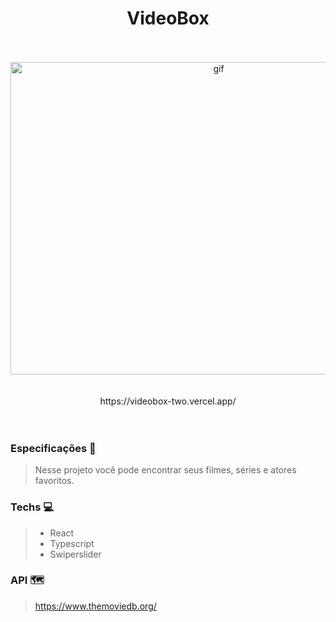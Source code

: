   
  <h1 align="center" >
    VideoBox
  </h1>
  <br></br>

  <div align="center">
    <img src="src/assets/gifToGit.gif" alt="gif" width="650" height="500">
  </div>
  <br></br>
  
  <div align="center">
    https://videobox-two.vercel.app/
  </div>
  <br></br>

  ### Especificações 🚀
  > Nesse projeto você pode encontrar seus filmes, séries e atores favoritos.

  ### Techs 💻
  > - React
  > - Typescript
  > - Swiperslider

  ### API 🗺️
> https://www.themoviedb.org/
